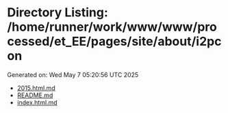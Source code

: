 # Directory Listing: /home/runner/work/www/www/processed/et_EE/pages/site/about/i2pcon
Generated on: Wed May  7 05:20:56 UTC 2025

- [2015.html.md](2015.html.md)
- [README.md](README.md)
- [index.html.md](index.html.md)
